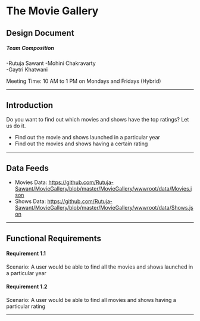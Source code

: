 
# The Movie Gallery

## Design Document  

 ##### Team Composition  

 -Rutuja Sawant
 -Mohini Chakravarty  
 -Gaytri Khatwani

 Meeting Time: 10 AM to 1 PM on Mondays and Fridays (Hybrid)  

 ---

 ## Introduction  

 Do you want to find out which movies and shows have the top ratings? Let us do it.

-	Find out the movie and shows launched in a particular year
-	Find out the movies and shows having a certain rating

---  

## Data Feeds  

- Movies Data: https://github.com/Rutuja-Sawant/MovieGallery/blob/master/MovieGallery/wwwroot/data/Movies.json
- Shows Data: https://github.com/Rutuja-Sawant/MovieGallery/blob/master/MovieGallery/wwwroot/data/Shows.json
---  

## Functional Requirements  

#### Requirement 1.1  

Scenario:  A user would be able to find all the movies and shows launched in a particular year 

#### Requirement 1.2  

Scenario:  A user would be able to find all movies and shows having a particular rating

---
